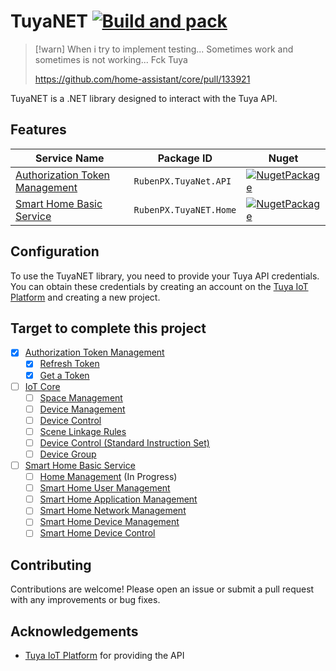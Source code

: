 # TuyaNET [![Build and pack](https://github.com/RubenPX/TuyaNET/actions/workflows/main.yml/badge.svg?branch=master)](https://github.com/RubenPX/TuyaNET/actions/workflows/main.yml)

> [!warn]
> When i try to implement testing... Sometimes work and sometimes is not working... Fck Tuya
>
> https://github.com/home-assistant/core/pull/133921

TuyaNET is a .NET library designed to interact with the Tuya API.

## Features

| Service Name | Package ID | Nuget |
| ------------ | ---------- | ----- | 
| [Authorization Token Management](./RubenPX.TuyaNet.API/) | `RubenPX.TuyaNet.API` | [![NugetPackage](https://img.shields.io/nuget/v/RubenPX.TuyaNet.API)](https://www.nuget.org/packages/RubenPX.TuyaNet.API/) | 
| [Smart Home Basic Service](./RubenPX.TuyaNET.Home/) | `RubenPX.TuyaNET.Home` | [![NugetPackage](https://img.shields.io/nuget/v/RubenPX.TuyaNET.Home)](https://www.nuget.org/packages/RubenPX.TuyaNet.Home/) | 

## Configuration

To use the TuyaNET library, you need to provide your Tuya API credentials. You can obtain these credentials by creating
an account on the [Tuya IoT Platform](https://iot.tuya.com/) and creating a new project.

## Target to complete this project

- [X] [Authorization Token Management](https://developer.tuya.com/en/docs/cloud/authorization-management?id=Kaiuy9cjp8kr2)
  - [X] [Refresh Token](https://developer.tuya.com/en/docs/cloud/80bb968f1d?id=Ka7kjv3j8jgvr)
  - [X] [Get a Token](https://developer.tuya.com/en/docs/cloud/6c1636a9bd?id=Ka7kjumkoa53v)
- [ ] [IoT Core](https://developer.tuya.com/en/docs/cloud/device-connection-service?id=Kb0b8geg6o761)
  - [ ] [Space Management](https://developer.tuya.com/en/docs/cloud/device-connection-service?id=Kb0b8geg6o761#title-0-Space%20Management)
  - [ ] [Device Management](https://developer.tuya.com/en/docs/cloud/device-connection-service?id=Kb0b8geg6o761#title-1-Device%20Management)
  - [ ] [Device Control](https://developer.tuya.com/en/docs/cloud/device-connection-service?id=Kb0b8geg6o761#title-2-Device%20Control)
  - [ ] [Scene Linkage Rules](https://developer.tuya.com/en/docs/cloud/device-connection-service?id=Kb0b8geg6o761#title-3-Scene%20Linkage%20Rules)
  - [ ] [Device Control (Standard Instruction Set)](https://developer.tuya.com/en/docs/cloud/device-connection-service?id=Kb0b8geg6o761#title-4-Device%20Control(Standard%20Instruction%20Set))
  - [ ] [Device Group](https://developer.tuya.com/en/docs/cloud/device-connection-service?id=Kb0b8geg6o761#title-5-Device%20Group)
- [ ] [Smart Home Basic Service](https://developer.tuya.com/en/docs/cloud/smart-home-basic-service?id=Kconis1yii4be)
  - [ ] [Home Management](https://developer.tuya.com/en/docs/cloud/smart-home-basic-service?id=Kconis1yii4be#title-0-Home%20Management) (In Progress)
  - [ ] [Smart Home User Management](https://developer.tuya.com/en/docs/cloud/smart-home-basic-service?id=Kconis1yii4be#title-1-Smart%20Home%20User%20Management)
  - [ ] [Smart Home Application Management](https://developer.tuya.com/en/docs/cloud/smart-home-basic-service?id=Kconis1yii4be#title-2-Smart%20Home%20Application%20Management)
  - [ ] [Smart Home Network Management](https://developer.tuya.com/en/docs/cloud/smart-home-basic-service?id=Kconis1yii4be#title-3-Smart%20Home%20Network%20Management)
  - [ ] [Smart Home Device Management](https://developer.tuya.com/en/docs/cloud/smart-home-basic-service?id=Kconis1yii4be#title-4-Smart%20Home%20Device%20Management)
  - [ ] [Smart Home Device Control](https://developer.tuya.com/en/docs/cloud/smart-home-basic-service?id=Kconis1yii4be#title-5-Smart%20Home%20Device%20Control)

## Contributing

Contributions are welcome! Please open an issue or submit a pull request with any improvements or bug fixes.

## Acknowledgements

- [Tuya IoT Platform](https://iot.tuya.com/) for providing the API
